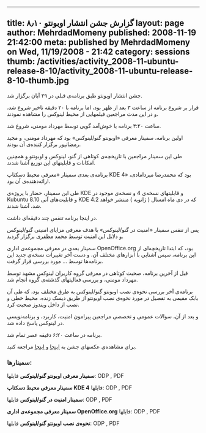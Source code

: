 ----------
title: گزارش جشن انتشار اوبونتو ۸٫۱۰
layout: page
author: MehrdadMomeny
published: 2008-11-19 21:42:00
meta: published by MehrdadMomeny on Wed, 11/19/2008 - 21:42
category: sessions
thumb: /activities/activity_2008-11-ubuntu-release-8-10/activity_2008-11-ubuntu-release-8-10-thumb.jpg
----------
جشن انتشار اوبونتو طبق برنامه‌ی قبلی در ۲۹ آبان برگزار شد.

قرار بر شروع برنامه از ساعت ۳ بعد از ظهر بود، اما برنامه با ۲۰ دقیقه تاخیر
شروع شد، و در این مدت مراجعین فیلمهایی از محیط لینوکس را مشاهده نمودند.

ساعت ۳:۲۰ برنامه با خوش‌آمد گویی توسط مهرداد مومنی، شروع شد.

اولین برنامه، سمینار معرفی «اوبونتو گنو/لینوکس» بود که مهرداد مومنی، و مجید
رمضانپور برگزار کننده‌ی آن بودند.

طی این سمینار مراجعین با تاریخچه‌ی کوتاهی از گنو، لینوکس و اوبونتو و همچنین
امکانات و قابلیتهای این توزیع آشنا شدند.

برنامه‌ی بعدی سمینار «معرفی محیط دسکتاپ KDE 4» بود که محمدرضا میردامادی،
ارائه‌دهنده‌ی آن بود.

طی این سمینار، حضار با پروژه‌ی KDE و قابلیتهای نسخه‌ی 4 و نسخه‌ی موجود در
Kubuntu 8.10 و قابلیت‌های آتی KDE 4.2 که در دی ماه امسال ( ژانویه ) منتشر
خواهد شد، آشنا شدند.

در اینجا برنامه تنفس چند دقیقه‌ای داشت.

پس از تنفس سمینار «امنیت در گنو/لینوکس» با هدف معرفی مزایای امنیتی گنو/لینوکس
و دلایل این امنیت توسط محمد مظفری برگزار گردید.

سمینار بعدی در معرفی مجموعه‌ی اداری OpenOffice.org بود، که ابتدا تاریخچه‌ای از
این برنامه، سپس آشنایی با ابزارهای مختلف آن، و دست آخر تغییرات نسخه‌ی جدید این
برنامه‌ها توسط ... مورد بررسی قرار گرفت.

قبل از آخرین برنامه، صحبت کوتاهی در معرفی گروه کاربران لینوکس مشهد توسط مهرداد
مومنی، و بررسی فعالیتهای گذشته‌ی گروه انجام شد.

برنامه‌ی آخر بررسی نحوه‌ی نصب اوبونتو گنو/لینوکس به طرق مختلف بود، که طی آن
بابک مقیمی به تفصیل در مورد نحوه‌ی نصب اوبونتو از طریق دیسک زنده، محیط خطی و
نصب از داخل ویندوز صحبت کرد.

و بعد از آن، سوالات عمومی و تخصصی مراجعین پیرامون امنیت، کاربرد، و
برنامه‌نویسی در لینوکس پاسخ داده شد.

برنامه در ساعت ۶:۲۰ دقیقه عصر تمام شد.

برای مشاهده‌ی عکسهای جشن به
[اینجا](http://picasaweb.google.com/rafsharsafavi/Ubuntu810IntrepidIbex#) و
[اینجا](http://mozafary.com/pic/main.php?g2_itemId=50) مراجعه کنید.



### **سمینارها:**

**سمینار معرفی اوبونتو گنو/لینوکس** فایلها: ODP , PDF

**سمینار معرفی محیط دسکتاپ KDE 4** فایلها: ODP , PDF

**سمینار امنیت در گنو/لینوکس** فایلها: ODP , PDF

**سمینار معرفی مجموعه‌ی اداری OpenOffice.org** فایلها: ODP , PDF

**نحوه‌ی نصب اوبونتو گنو/لینوکس** فایلها: ODP , PDF


